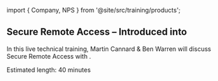 import { Company, NPS } from '@site/src/training/products';

## <Company /> Secure Remote Access – Introduced into <NPS />

In this live technical training, Martin Cannard & Ben Warren will discuss Secure Remote Access with <NPS />.

Estimated length: 40 minutes
